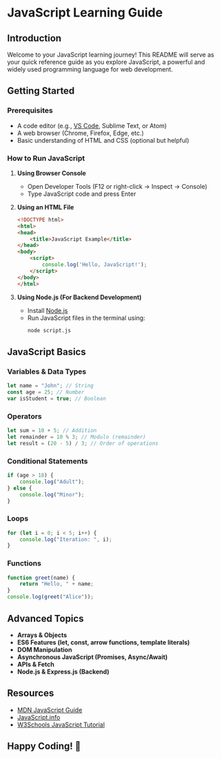 # JavaScript Learning Guide

## Introduction
Welcome to your JavaScript learning journey! This README will serve as your quick reference guide as you explore JavaScript, a powerful and widely used programming language for web development.

## Getting Started
### Prerequisites
- A code editor (e.g., [VS Code](https://code.visualstudio.com/), Sublime Text, or Atom)
- A web browser (Chrome, Firefox, Edge, etc.)
- Basic understanding of HTML and CSS (optional but helpful)

### How to Run JavaScript
1. **Using Browser Console**
   - Open Developer Tools (F12 or right-click → Inspect → Console)
   - Type JavaScript code and press Enter

2. **Using an HTML File**
   ```html
   <!DOCTYPE html>
   <html>
   <head>
       <title>JavaScript Example</title>
   </head>
   <body>
       <script>
           console.log('Hello, JavaScript!');
       </script>
   </body>
   </html>
   ```

3. **Using Node.js (For Backend Development)**
   - Install [Node.js](https://nodejs.org/)
   - Run JavaScript files in the terminal using:
     ```sh
     node script.js
     ```

## JavaScript Basics
### Variables & Data Types
```javascript
let name = "John"; // String
const age = 25; // Number
var isStudent = true; // Boolean
```

### Operators
```javascript
let sum = 10 + 5; // Addition
let remainder = 10 % 3; // Modulo (remainder)
let result = (20 - 5) / 3; // Order of operations
```

### Conditional Statements
```javascript
if (age > 18) {
    console.log("Adult");
} else {
    console.log("Minor");
}
```

### Loops
```javascript
for (let i = 0; i < 5; i++) {
    console.log("Iteration: ", i);
}
```

### Functions
```javascript
function greet(name) {
    return "Hello, " + name;
}
console.log(greet("Alice"));
```

## Advanced Topics
- **Arrays & Objects**
- **ES6 Features (let, const, arrow functions, template literals)**
- **DOM Manipulation**
- **Asynchronous JavaScript (Promises, Async/Await)**
- **APIs & Fetch**
- **Node.js & Express.js (Backend)**

## Resources
- [MDN JavaScript Guide](https://developer.mozilla.org/en-US/docs/Web/JavaScript)
- [JavaScript.info](https://javascript.info/)
- [W3Schools JavaScript Tutorial](https://www.w3schools.com/js/)

## Happy Coding! 🚀

